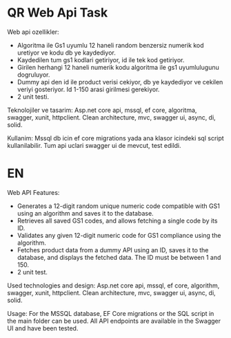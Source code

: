 # QR Web Api Task
Web api ozellikler:
* Algoritma ile Gs1 uyumlu 12 haneli random benzersiz numerik kod uretiyor ve kodu db ye kaydediyor.
* Kaydedilen tum gs1 kodlari getiriyor, id ile tek kod getiriyor.
* Girilen herhangi 12 haneli numerik kodu algoritma ile gs1 uyumlulugunu dogruluyor.
* Dummy api den id ile product verisi cekiyor, db ye kaydediyor ve cekilen veriyi gosteriyor. Id 1-150 arasi girilmesi gerekiyor.
* 2 unit testi.

Teknolojiler ve tasarim:
Asp.net core api, mssql, ef core, algoritma, swagger, xunit, httpclient.
Clean architecture, mvc, swagger ui, async, di, solid.

Kullanim:
Mssql db icin ef core migrations yada ana klasor icindeki sql script kullanilabilir.
Tum api uclari swagger ui de mevcut, test edildi.



# EN
Web API Features:
* Generates a 12-digit random unique numeric code compatible with GS1 using an algorithm and saves it to the database.
* Retrieves all saved GS1 codes, and allows fetching a single code by its ID.
* Validates any given 12-digit numeric code for GS1 compliance using the algorithm.
* Fetches product data from a dummy API using an ID, saves it to the database, and displays the fetched data. The ID must be between 1 and 150.
* 2 unit test.
  
Used technologies and design:
Asp.net core api, mssql, ef core, algorithm, swagger, xunit, httpclient.
Clean architecture, mvc, swagger ui, async, di, solid.

Usage:
For the MSSQL database, EF Core migrations or the SQL script in the main folder can be used.
All API endpoints are available in the Swagger UI and have been tested.


